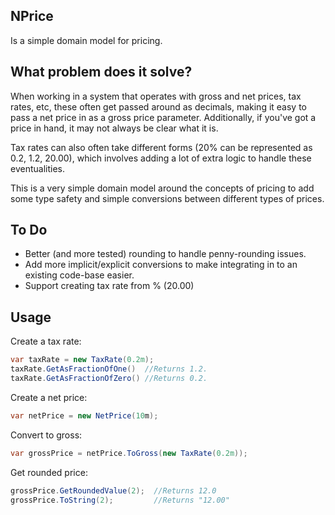 ## NPrice
Is a simple domain model for pricing.

## What problem does it solve?
When working in a system that operates with gross and net prices, tax rates, etc, these often get passed around as decimals, making it easy to pass a net price in as a gross price parameter. Additionally, if you've got a price in hand, it may not always be clear what it is.

Tax rates can also often take different forms (20% can be represented as 0.2, 1.2, 20.00), which involves adding a lot of extra logic to handle these eventualities.

This is a very simple domain model around the concepts of pricing to add some type safety and simple conversions between different types of prices.

## To Do
* Better (and more tested) rounding to handle penny-rounding issues.
* Add more implicit/explicit conversions to make integrating in to an existing code-base easier.
* Support creating tax rate from % (20.00)

## Usage

Create a tax rate:
```csharp
var taxRate = new TaxRate(0.2m);
taxRate.GetAsFractionOfOne()  //Returns 1.2.
taxRate.GetAsFractionOfZero() //Returns 0.2.
```

Create a net price:
```csharp
var netPrice = new NetPrice(10m);
```

Convert to gross:
```csharp
var grossPrice = netPrice.ToGross(new TaxRate(0.2m));
```

Get rounded price:
```csharp
grossPrice.GetRoundedValue(2);  //Returns 12.0
grossPrice.ToString(2);         //Returns "12.00"
```